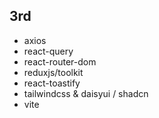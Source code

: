 ## 3rd

- axios
- react-query
- react-router-dom
- reduxjs/toolkit
- react-toastify
- tailwindcss & daisyui / shadcn
- vite
